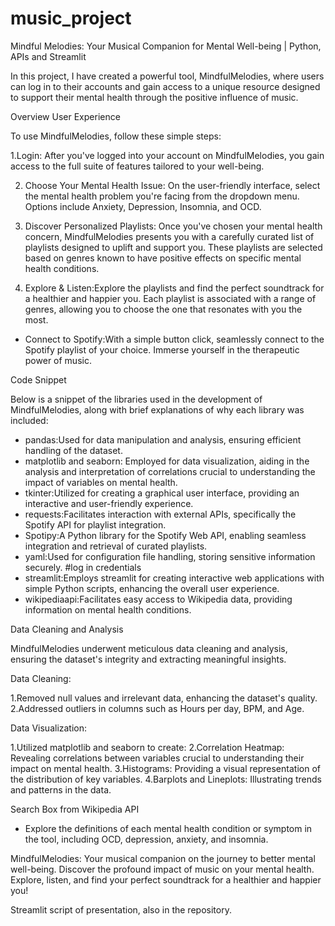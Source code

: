 # music_project
Mindful Melodies: Your Musical Companion for Mental Well-being | Python, APIs and Streamlit

In this project, I have created a powerful tool, MindfulMelodies, where users can log in to their accounts and gain access to a unique resource designed to support their mental health through the positive influence of music.


Overview
User Experience

To use MindfulMelodies, follow these simple steps:

1.Login: After you've logged into your account on MindfulMelodies, you gain access to the full suite of features tailored to your well-being.

2. Choose Your Mental Health Issue: On the user-friendly interface, select the mental health problem you're facing from the dropdown menu. Options include Anxiety, Depression, Insomnia, and OCD.

3. Discover Personalized Playlists: Once you've chosen your mental health concern, MindfulMelodies presents you with a carefully curated list of playlists designed to uplift and support you. These playlists are selected based on genres known to have positive effects on specific mental health conditions.

4. Explore & Listen:Explore the playlists and find the perfect soundtrack for a healthier and happier you. Each playlist is associated with a range of genres, allowing you to choose the one that resonates with you the most.

- Connect to Spotify:With a simple button click, seamlessly connect to the Spotify playlist of your choice. Immerse yourself in the therapeutic power of music.

Code Snippet

Below is a snippet of the libraries used in the development of MindfulMelodies, along with brief explanations of why each library was included:

- pandas:Used for data manipulation and analysis, ensuring efficient handling of the dataset.
- matplotlib and seaborn: Employed for data visualization, aiding in the analysis and interpretation of correlations crucial to understanding the impact of variables on mental health.
- tkinter:Utilized for creating a graphical user interface, providing an interactive and user-friendly experience.
- requests:Facilitates interaction with external APIs, specifically the Spotify API for playlist integration.
- Spotipy:A Python library for the Spotify Web API, enabling seamless integration and retrieval of curated playlists.
- yaml:Used for configuration file handling, storing sensitive information securely. #log in credentials
- streamlit:Employs streamlit for creating interactive web applications with simple Python scripts, enhancing the overall user experience.
- wikipediaapi:Facilitates easy access to Wikipedia data, providing information on mental health conditions.


Data Cleaning and Analysis

MindfulMelodies underwent meticulous data cleaning and analysis, ensuring the dataset's integrity and extracting meaningful insights.

Data Cleaning:

1.Removed null values and irrelevant data, enhancing the dataset's quality.
2.Addressed outliers in columns such as Hours per day, BPM, and Age.

Data Visualization:

1.Utilized matplotlib and seaborn to create:
2.Correlation Heatmap: Revealing correlations between variables crucial to understanding their impact on mental health.
3.Histograms: Providing a visual representation of the distribution of key variables.
4.Barplots and Lineplots: Illustrating trends and patterns in the data.

Search Box from Wikipedia API
- Explore the definitions of each mental health condition or symptom in the tool, including OCD, depression, anxiety, and insomnia.

MindfulMelodies: Your musical companion on the journey to better mental well-being. Discover the profound impact of music on your mental health. Explore, listen, and find your perfect soundtrack for a healthier and happier you!

Streamlit script of presentation, also in the repository.






